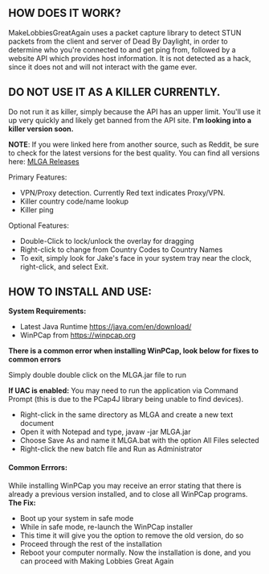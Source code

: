 ## HOW DOES IT WORK?
MakeLobbiesGreatAgain uses a packet capture library to detect STUN packets from the client and server of Dead By Daylight, in order to determine who you're connected to and get ping from, followed by a website API which provides host information.
It is not detected as a hack, since it does not and will not interact with the game ever.

## DO NOT USE IT AS A KILLER CURRENTLY.
Do not run it as killer, simply because the API has an upper limit. You'll use it up very quickly and likely get banned from the API site.
**I'm looking into a killer version soon.**

**NOTE**: If you were linked here from another source, such as Reddit, be sure to check for the latest versions for the best quality. You can find all versions here: [MLGA Releases](https://github.com/PsiLupan/MakeLobbiesGreatAgain/releases)

Primary Features:
* VPN/Proxy detection. Currently Red text indicates Proxy/VPN.
* Killer country code/name lookup
* Killer ping

Optional Features: 
* Double-Click to lock/unlock the overlay for dragging
* Right-click to change from Country Codes to Country Names
* To exit, simply look for Jake's face in your system tray near the clock, right-click, and select Exit.

## HOW TO INSTALL AND USE:
**System Requirements:**
* Latest Java Runtime https://java.com/en/download/
* WinPCap from https://winpcap.org

**There is a common error when installing WinPCap, look below for fixes to common errors**

Simply double double click on the MLGA.jar file to run

**If UAC is enabled:** 
You may need to run the application via Command Prompt (this is due to the PCap4J library being unable to find devices).
* Right-click in the same directory as MLGA and create a new text document
* Open it with Notepad and type, javaw -jar MLGA.jar
* Choose Save As and name it MLGA.bat with the option All Files selected
* Right-click the new batch file and Run as Administrator

#### Common Errrors:
While installing WinPCap you may receive an error stating that there is already a previous version installed, and to close all WinPCap programs.
**The Fix:**
* Boot up your system in safe mode
* While in safe mode, re-launch the WinPCap installer
* This time it will give you the option to remove the old version, do so
* Proceed through the rest of the installation
* Reboot your computer normally. Now the installation is done, and you can proceed with Making Lobbies Great Again